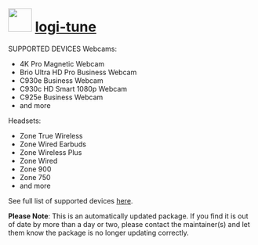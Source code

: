 ﻿# <img src="https://rawcdn.githack.com/strausmann/ChocolateyPackages/2c34b56b9ed7520943c70939f8c4e33ec8196bc6/icons/logi-tune.png" width="48" height="48"/> [logi-tune](https://community.chocolatey.org/packages/logi-tune)

SUPPORTED DEVICES
Webcams:

* 4K Pro Magnetic Webcam
* Brio Ultra HD Pro Business Webcam
* C930e Business Webcam
* C930c HD Smart 1080p Webcam
* C925e Business Webcam
* and more

Headsets:

* Zone True Wireless
* Zone Wired Earbuds
* Zone Wireless Plus
* Zone Wired
* Zone 900
* Zone 750
* and more

See full list of supported devices [here](https://prosupport.logi.com/hc/articles/360062762853).

**Please Note**: This is an automatically updated package. If you find it is out of date by more than a day or two, please contact the maintainer(s) and let them know the package is no longer updating correctly.
